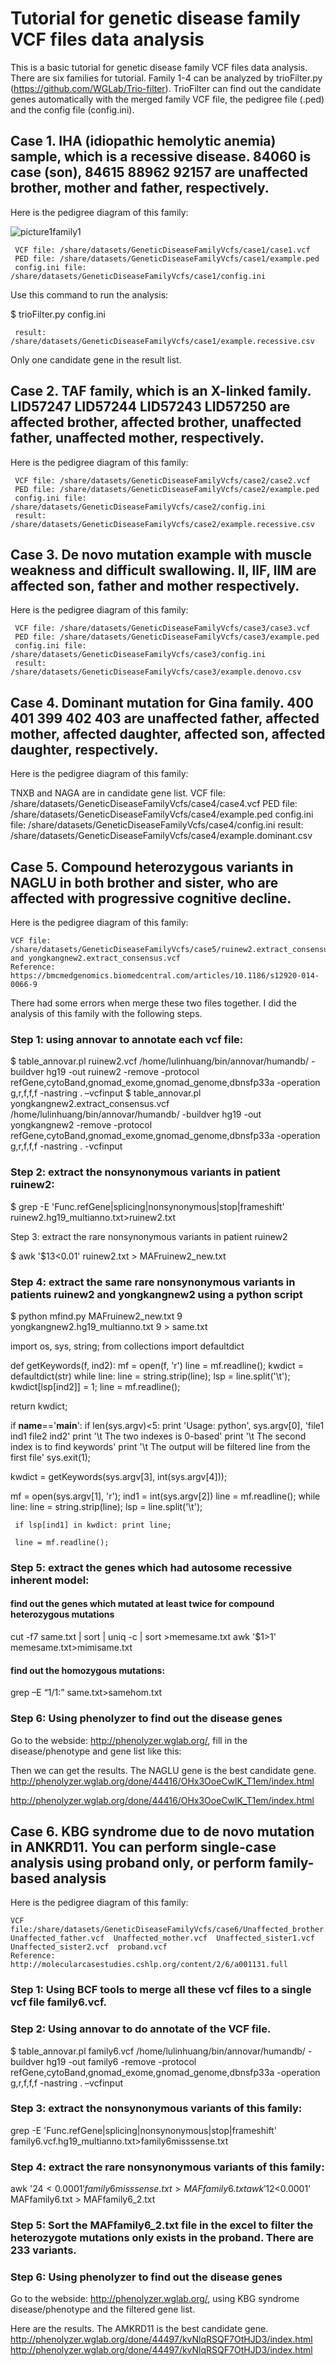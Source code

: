
# Tutorial for genetic disease family VCF files data analysis

This is a basic tutorial for genetic disease family VCF files data analysis. There are six families for tutorial. Family 1-4 can be analyzed by trioFilter.py (https://github.com/WGLab/Trio-filter). TrioFilter can find out the candidate genes automatically with the merged family VCF file, the pedigree file (.ped) and the config file (config.ini).

## Case 1. IHA (idiopathic hemolytic anemia) sample, which is a recessive disease. 84060 is case (son), 84615   88962   92157 are unaffected brother, mother and father, respectively.
Here is the pedigree diagram of this family:

![picture1family1](https://user-images.githubusercontent.com/26230519/31466361-e950e378-aea4-11e7-89aa-0d2a1ae041d3.png)
 
     VCF file: /share/datasets/GeneticDiseaseFamilyVcfs/case1/case1.vcf
     PED file: /share/datasets/GeneticDiseaseFamilyVcfs/case1/example.ped
     config.ini file: /share/datasets/GeneticDiseaseFamilyVcfs/case1/config.ini

Use this command to run the analysis:

$ trioFilter.py config.ini

     result: /share/datasets/GeneticDiseaseFamilyVcfs/case1/example.recessive.csv
     
Only one candidate gene in the result list.

## Case 2. TAF family, which is an X-linked family. LID57247 LID57244 LID57243 LID57250 are affected brother, affected brother, unaffected father, unaffected mother, respectively.

Here is the pedigree diagram of this family:
 

     VCF file: /share/datasets/GeneticDiseaseFamilyVcfs/case2/case2.vcf
     PED file: /share/datasets/GeneticDiseaseFamilyVcfs/case2/example.ped
     config.ini file: /share/datasets/GeneticDiseaseFamilyVcfs/case2/config.ini
     result: /share/datasets/GeneticDiseaseFamilyVcfs/case2/example.recessive.csv

## Case 3. De novo mutation example with muscle weakness and difficult swallowing. ll, llF, llM are affected son, father and mother respectively.
Here is the pedigree diagram of this family:
 

     VCF file: /share/datasets/GeneticDiseaseFamilyVcfs/case3/case3.vcf
     PED file: /share/datasets/GeneticDiseaseFamilyVcfs/case3/example.ped
     config.ini file: /share/datasets/GeneticDiseaseFamilyVcfs/case3/config.ini
     result: /share/datasets/GeneticDiseaseFamilyVcfs/case3/example.denovo.csv

## Case 4. Dominant mutation for Gina family. 400 401 399 402 403 are unaffected father, affected mother, affected daughter, affected son, affected daughter, respectively.
Here is the pedigree diagram of this family:
 


TNXB and NAGA are in candidate gene list.
          VCF file: /share/datasets/GeneticDiseaseFamilyVcfs/case4/case4.vcf
          PED file: /share/datasets/GeneticDiseaseFamilyVcfs/case4/example.ped
          config.ini file: /share/datasets/GeneticDiseaseFamilyVcfs/case4/config.ini
          result: /share/datasets/GeneticDiseaseFamilyVcfs/case4/example.dominant.csv

## Case 5. Compound heterozygous variants in NAGLU in both brother and sister, who are affected with progressive cognitive decline.
Here is the pedigree diagram of this family:
 


    VCF file: /share/datasets/GeneticDiseaseFamilyVcfs/case5/ruinew2.extract_consensus.vcf and yongkangnew2.extract_consensus.vcf
    Reference: https://bmcmedgenomics.biomedcentral.com/articles/10.1186/s12920-014-0066-9
   
   There had some errors when merge these two files together. I did the analysis of this family with the following steps.
   
### Step 1: using annovar to annotate each vcf file:

$ table_annovar.pl ruinew2.vcf /home/lulinhuang/bin/annovar/humandb/ -buildver hg19 -out ruinew2 -remove -protocol refGene,cytoBand,gnomad_exome,gnomad_genome,dbnsfp33a -operation g,r,f,f,f -nastring . –vcfinput
$ table_annovar.pl yongkangnew2.extract_consensus.vcf /home/lulinhuang/bin/annovar/humandb/ -buildver hg19 -out yongkangnew2 -remove -protocol refGene,cytoBand,gnomad_exome,gnomad_genome,dbnsfp33a -operation g,r,f,f,f -nastring . -vcfinput

### Step 2: extract the nonsynonymous variants in patient ruinew2:

$ grep -E 'Func.refGene|splicing|nonsynonymous|stop|frameshift' ruinew2.hg19_multianno.txt>ruinew2.txt 

Step 3: extract the rare nonsynonymous variants in patient ruinew2

$ awk '$13<0.01' ruinew2.txt > MAFruinew2_new.txt

### Step 4: extract the same rare nonsynonymous variants in patients ruinew2 and yongkangnew2 using a python script

$ python mfind.py MAFruinew2_new.txt 9 yongkangnew2.hg19_multianno.txt 9 > same.txt

import os, sys, string;
from collections import defaultdict

def getKeywords(f, ind2):
   mf = open(f, 'r')
   line = mf.readline();
   kwdict = defaultdict(str)
   while line:
      line = string.strip(line);
      lsp = line.split('\t');
      kwdict[lsp[ind2]] = 1;
      line = mf.readline();

   return kwdict;

if __name__=='__main__':
  if len(sys.argv)<5:
     print 'Usage: python', sys.argv[0], 'file1 ind1 file2 ind2'
     print '\t The two indexes is 0-based'
     print '\t The second index is to find keywords'
     print '\t The output will be filtered line from the first file'
     sys.exit(1);

  kwdict = getKeywords(sys.argv[3], int(sys.argv[4]));

  mf = open(sys.argv[1], 'r'); ind1 = int(sys.argv[2])
  line = mf.readline();
  while line:
     line = string.strip(line);
     lsp = line.split('\t');

     if lsp[ind1] in kwdict: print line;

     line = mf.readline();

### Step 5: extract the genes which had autosome recessive inherent model:
#### find out the genes which mutated at least twice for compound heterozygous mutations
cut -f7 same.txt | sort | uniq -c | sort >memesame.txt
awk '$1>1' memesame.txt>mimisame.txt
#### find out the homozygous mutations:
grep –E “1/1:” same.txt>samehom.txt

### Step 6: Using phenolyzer to find out the disease genes
Go to the webside: http://phenolyzer.wglab.org/, fill in the disease/phenotype and gene list like this:	
 
Then we can get the results. The NAGLU gene is the best candidate gene.
http://phenolyzer.wglab.org/done/44416/OHx3OoeCwlK_T1em/index.html
 
http://phenolyzer.wglab.org/done/44416/OHx3OoeCwlK_T1em/index.html
 


## Case 6. KBG syndrome due to de novo mutation in ANKRD11. You can perform single-case analysis using proband only, or perform family-based analysis
Here is the pedigree diagram of this family:
 
    VCF file:/share/datasets/GeneticDiseaseFamilyVcfs/case6/Unaffected_brother.vcf  Unaffected_father.vcf  Unaffected_mother.vcf  Unaffected_sister1.vcf  Unaffected_sister2.vcf  proband.vcf
    Reference: http://molecularcasestudies.cshlp.org/content/2/6/a001131.full

### Step 1: Using BCF tools to merge all these vcf files to a single vcf file family6.vcf.
### Step 2: Using annovar to do annotate of the VCF file.
$ table_annovar.pl family6.vcf /home/lulinhuang/bin/annovar/humandb/ -buildver hg19 -out family6 -remove -protocol refGene,cytoBand,gnomad_exome,gnomad_genome,dbnsfp33a -operation g,r,f,f,f -nastring . –vcfinput
### Step 3: extract the nonsynonymous variants of this family:
grep -E 'Func.refGene|splicing|nonsynonymous|stop|frameshift' family6.vcf.hg19_multianno.txt>family6misssense.txt
### Step 4: extract the rare nonsynonymous variants of this family:
awk '$24<0.0001' family6misssense.txt > MAFfamily6.txt
awk '$12<0.0001' MAFfamily6.txt > MAFfamily6_2.txt
### Step 5: Sort the MAFfamily6_2.txt file in the excel to filter the heterozygote mutations only exists in the proband. There are 233 variants.
### Step 6: Using phenolyzer to find out the disease genes

Go to the webside: http://phenolyzer.wglab.org/, using KBG syndrome disease/phenotype and the filtered gene list.

 Here are the results. The AMKRD11 is the best candidate gene.
http://phenolyzer.wglab.org/done/44497/kvNlqRSQF7OtHJD3/index.html
http://phenolyzer.wglab.org/done/44497/kvNlqRSQF7OtHJD3/index.html
 

 
